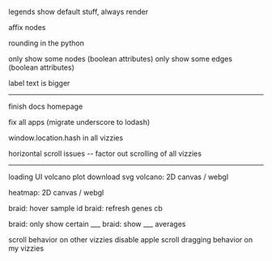 



legends show default stuff, always render

affix nodes

rounding in the python

only show some nodes (boolean attributes)
only show some edges (boolean attributes)

label text is bigger

---





finish docs homepage

fix all apps (migrate underscore to lodash)

window.location.hash in all vizzies

horizontal scroll issues -- factor out scrolling of all vizzies



---


loading UI
volcano plot download svg
volcano: 2D canvas / webgl

heatmap: 2D canvas / webgl

braid: hover sample id
braid:  refresh genes cb

braid: only show certain ___
braid: show ___ averages


scroll behavior on other vizzies
disable apple scroll dragging behavior on my vizzies



